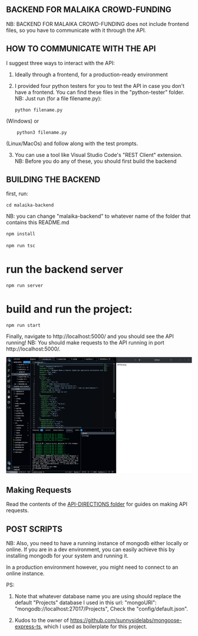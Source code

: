 ## BACKEND FOR MALAIKA CROWD-FUNDING
NB: BACKEND FOR MALAIKA CROWD-FUNDING does not include frontend files, so you have to communicate with it through the API.



## HOW TO COMMUNICATE WITH THE API
I suggest three ways to interact with the API:

1. Ideally through a frontend, for a production-ready environment

2.  I provided four python testers for you to test the API in case you don't have a frontend. You can find these files in the "python-tester" folder.
NB: Just run (for a file filename.py):

        python filename.py

(Windows) or 

        python3 filename.py

(Linux/MacOs) and follow along with the test prompts.

3. You can use a tool like Visual Studio Code's "REST Client" extension.
NB: Before you do any of these, you should first build the backend



## BUILDING THE BACKEND
first, run:

    cd malaika-backend 
    
NB: you can change "malaika-backend" to whatever name of the folder that contains this README.md

    npm install

    npm run tsc

# run the backend server

    npm run server

# build and run the project:

    npm run start

Finally, navigate to http://localhost:5000/ and you should see the API running!
NB: You should make requests to the API running in port http://localhost:5000/. 
  
![Alt text](banner.png)



## Making Requests
Read the contents of the [API-DIRECTIONS folder](./API-DIRECTIONS) for guides on making API requests.


## POST SCRIPTS
NB: Also, you need to have a running instance of mongodb either locally or online. If you are in a dev environment, you can easily achieve this by installing mongodb for your system and running it. 

In a production environment however, you might need to connect to an online instance.

PS:

1. Note that whatever database name you are using should replace the default "Projects" database I used in this url:   "mongoURI": "mongodb://localhost:27017/Projects", Check the "config/default.json".


2. Kudos to the owner of https://github.com/sunnysidelabs/mongoose-express-ts, which I used as boilerplate for this project.